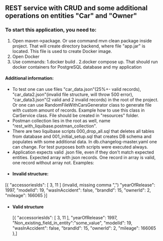 ## REST service with CRUD and some additional operations on entities "Car" and "Owner"

### To start this application, you need to:
1. Open maven->package. Or use command mvn clean package inside project. That will create directory backend, where file "app.jar" is located. This file is used to create Docker image.
2. Open Docker 
3. Use commands:  1.docker build . 2.docker compose up. That should run docker containers for PostgreSQL database and my application 

#### Additional information:
- To test one can use files "car_data.json"(25%+- valid records), "car_data2.json"(invalid file structure, will throw 500 error), "car_data3.json"(2 valid and 2 invalid records) in the root of the project. Or one can use RandomFileWithCarsGenerator class to generate file with custom amount of records. Example how to use this class in CarService class. File should be created in "resources" folder.
- Postman collection lies in the root as well, name "rest_with_liquibase.postman_collection".
- There are two liquibase scripts 000_drop_all.sql that deletes all tables from database and 001_initial_setup.sql that creates DB schema and populates with some additional data. In db.changelog-master.yaml one can change. For test purposes both scripts were executed always. 
- Application expects valid .json file, even if they don't match expected entities. Expected array with json records. One record in array is valid, one record without array not. Examples:
- #### Invalid structure:  
[{
  "accessoriesIds": [
  3,
  11
  ] (invalid, missing comma ",")
  "yearOfRelease": 1997,
  "modelId": 19,
  "wasInAccident": false,
  "brandId": 15,
  "ownerId": 2,
  "mileage": 166065
  }]
- #### Valid structure
  [{
  "accessoriesIds": [
  3,
  11
  ],
  "yearOfRelease": 1997,
  "Non_existing_field_in_entity":"some_value",
  "modelId": 19,
  "wasInAccident": false,
  "brandId": 15,
  "ownerId": 2,
  "mileage": 166065
  },]
